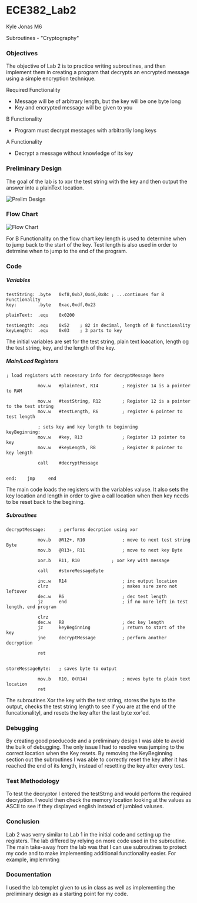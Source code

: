 ECE382_Lab2
===========
Kyle Jonas M6

Subroutines - "Cryptography"

### Objectives

The objective of Lab 2 is to practice writing subroutines, and then implement them in creating a program that decrypts an encrypted message using a simple encryption technique.

Required Functionality

* Message will be of arbitrary length, but the key will be one byte long
* Key and encrypted message will be given to you

B Functionality

* Program must decrypt messages with arbitrarily long keys

A Functionality

* Decrypt a message without knowledge of its key

### Preliminary Design

The goal of the lab is to xor the test string with the key and then output the answer into a plainText location.

![Prelim Design](https://github.com/KyleJonas/ECE382_Lab2/blob/master/Images/2014-09-19%2001.41.20.jpg?raw=true "Prelim Design")

### Flow Chart

![Flow Chart](https://github.com/KyleJonas/ECE382_Lab2/blob/master/Images/2014-09-19%2002.10.15.jpg?raw=true "Flow Chart")

For B Functionality on the flow chart key length is used to determine when to jump back to the start of the key. Test length is also used in order to detrmine when to jump to the end of the program.

### Code

##### Variables
```
testString:	.byte	0xf8,0xb7,0x46,0x8c ; ...continues for B Functionality
key:		.byte   0xac,0xdf,0x23

plainText:	.equ	0x0200

testLength:	.equ	0x52	; 82 in decimal, length of B functionality
keyLength:	.equ	0x03	; 3 parts to key
```
The initial variables are set for the test string, plain text loacation, length og the test string, key, and the length of the key.

##### Main/Load Registers
```
; load registers with necessary info for decryptMessage here

            mov.w	#plainText, R14			; Register 14 is a pointer to RAM

            mov.w	#testString, R12		; Register 12 is a pointer to the test string
            mov.w	#testLength, R6			; register 6 pointer to test length

			; sets key and key length to beginning
keyBeginning:
            mov.w	#key, R13				; Register 13 pointer to key
            mov.w	#keyLength, R8			; Register 8 pointer to key length

            call    #decryptMessage
            

end:    jmp     end
```
The main code loads the registers with the variables valuse. It also sets the key location and length in order to give a call location when then key needs to be reset back to the begining.

##### Subroutines
```
decryptMessage:		; performs decrption using xor

			mov.b	@R12+, R10				; move to next test string Byte
			mov.b	@R13+, R11				; move to next key Byte

			xor.b	R11, R10			; xor key with message

			call	#storeMessageByte

			inc.w	R14						; inc output location
			clrz							; makes sure zero not leftover
			dec.w	R6						; dec test length
			jz		end						; if no more left in test length, end program

			clrz
			dec.w	R8						; dec key length
			jz		keyBeginning			; return to start of the key
			jne		decryptMessage			; perform another decryption

            ret


storeMessageByte:	; saves byte to output

			mov.b	R10, 0(R14)				; moves byte to plain text location
            ret
```
The subroutines Xor the key with the test string, stores the byte to the output, checks the test string length to see if you are at the end of the funcationalityl, and resets the key after the last byte xor'ed.

### Debugging

By creating good pseducode and a preliminary design I was able to avoid the bulk of debugging. The only issue 
I had to resolve was jumping to the correct location when the Key resets. By removing the KeyBeginning section out the subroutines I was able to correctly reset the key after it has reached the end of its length, instead of resetting the key after every test.

### Test Methodology

To test the decryptor I entered the testStrng and would perform the required decryption. I would then check the memory location looking at the values as ASCII to see if they displayed english instead of jumbled valuses.  

### Conclusion

Lab 2 was verry similar to Lab 1 in the initial code and setting up the registers. The lab differed by relying on more code used in the subroutine. The main take-away from the lab was that I can use subroutines to protect my code and to make implementing additional functionality easier. For example, implemnting 

### Documentation

I used the lab templet given to us in class as well as implementing the preliminary design as a starting point for my code.
